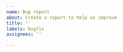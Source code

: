 ```yaml
---
name: Bug report
about: Create a report to help us improve
title: ''
labels: bugfix
assignees: ''

---
```



